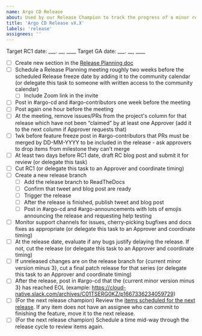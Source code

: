 ```yaml
---
name: Argo CD Release
about: Used by our Release Champion to track the progress of a minor release
title: 'Argo CD Release vX.X'
labels: 'release'
assignees: ''
---
```


Target RC1 date: ___. __, ____
Target GA date: ___. __, ____

 - [ ] Create new section in the [Release Planning doc](https://docs.google.com/document/d/1trJIomcgXcfvLw0aYnERrFWfPjQOfYMDJOCh1S8nMBc/edit?usp=sharing)
 - [ ] Schedule a Release Planning meeting roughly two weeks before the scheduled Release freeze date by adding it to the community calendar (or delegate this task to someone with written access to the community calendar)
     - [ ] Include Zoom link in the invite
 - [ ] Post in #argo-cd and #argo-contributors one week before the meeting
 - [ ] Post again one hour before the meeting
 - [ ] At the meeting, remove issues/PRs from the project's column for that release which have not been “claimed” by at least one Approver (add it to the next column if Approver requests that)
 - [ ] 1wk before feature freeze post in #argo-contributors that PRs must be merged by DD-MM-YYYY to be included in the release - ask approvers to drop items from milestone they can’t merge
 - [ ] At least two days before RC1 date, draft RC blog post and submit it for review (or delegate this task)
 - [ ] Cut RC1 (or delegate this task to an Approver and coordinate timing)
 - [ ] Create a new release branch
    - [ ] Add the release branch to ReadTheDocs
    - [ ] Confirm that tweet and blog post are ready
    - [ ] Trigger the release
    - [ ] After the release is finished, publish tweet and blog post
    - [ ] Post in #argo-cd and #argo-announcements with lots of emojis announcing the release and requesting help testing
 - [ ] Monitor support channels for issues, cherry-picking bugfixes and docs fixes as appropriate (or delegate this task to an Approver and coordinate timing)
 - [ ] At the release date, evaluate if any bugs justify delaying the release. If not, cut the release (or delegate this task to an Approver and coordinate timing)
 - [ ] If unreleased changes are on the release branch for {current minor version minus 3}, cut a final patch release for that series (or delegate this task to an Approver and coordinate timing)
 - [ ] After the release, post in #argo-cd that the {current minor version minus 3} has reached EOL (example: https://cloud-native.slack.com/archives/C01TSERG0KZ/p1667336234059729)
 - [ ] (For the next release champion) Review the [items scheduled for the next release](https://github.com/orgs/argoproj/projects/25). If any item does not have an assignee who can commit to finishing the feature, move it to the next release.
 - [ ] (For the next release champion) Schedule a time mid-way through the release cycle to review items again.
